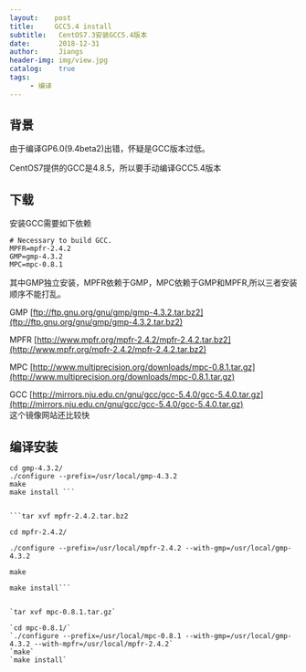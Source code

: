 ```yaml
---
layout:    post
title:     GCC5.4 install
subtitle:   CentOS7.3安装GCC5.4版本   
date:       2018-12-31
author:     Jiangs
header-img: img/view.jpg
catalog:    true
tags:
     - 编译
---
```


## 背景

由于编译GP6.0(9.4beta2)出错，怀疑是GCC版本过低。

CentOS7提供的GCC是4.8.5，所以要手动编译GCC5.4版本

## 下载

安装GCC需要如下依赖


    # Necessary to build GCC.
    MPFR=mpfr-2.4.2
    GMP=gmp-4.3.2
    MPC=mpc-0.8.1

其中GMP独立安装，MPFR依赖于GMP，MPC依赖于GMP和MPFR,所以三者安装顺序不能打乱。

GMP [ftp://ftp.gnu.org/gnu/gmp/gmp-4.3.2.tar.bz2](ftp://ftp.gnu.org/gnu/gmp/gmp-4.3.2.tar.bz2)

MPFR [http://www.mpfr.org/mpfr-2.4.2/mpfr-2.4.2.tar.bz2](http://www.mpfr.org/mpfr-2.4.2/mpfr-2.4.2.tar.bz2)

MPC  [http://www.multiprecision.org/downloads/mpc-0.8.1.tar.gz](http://www.multiprecision.org/downloads/mpc-0.8.1.tar.gz)

GCC  [http://mirrors.nju.edu.cn/gnu/gcc/gcc-5.4.0/gcc-5.4.0.tar.gz](http://mirrors.nju.edu.cn/gnu/gcc/gcc-5.4.0/gcc-5.4.0.tar.gz)       
这个镜像网站还比较快

##  编译安装

``` tar xvf gmp-4.3.2.tar.bz2
cd gmp-4.3.2/
./configure --prefix=/usr/local/gmp-4.3.2
make
make install ``` 


```tar xvf mpfr-2.4.2.tar.bz2

cd mpfr-2.4.2/

./configure --prefix=/usr/local/mpfr-2.4.2 --with-gmp=/usr/local/gmp-4.3.2

make

make install```


`tar xvf mpc-0.8.1.tar.gz`

`cd mpc-0.8.1/`
`./configure --prefix=/usr/local/mpc-0.8.1 --with-gmp=/usr/local/gmp-4.3.2 --with-mpfr=/usr/local/mpfr-2.4.2`
`make`
`make install`





